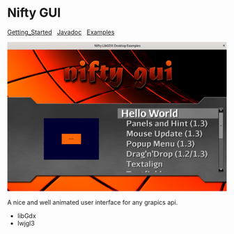 # Nifty GUI

[Getting_Started](documentation/Getting_Started.md) &nbsp; [Javadoc](documentation/Getting_Started.md) &nbsp; [Examples](documentation/Examples.md)

![Nifty](documentation/Helloworld.png)

A nice and well animated user interface for any grapics api.
- libGdx
- lwjgl3

